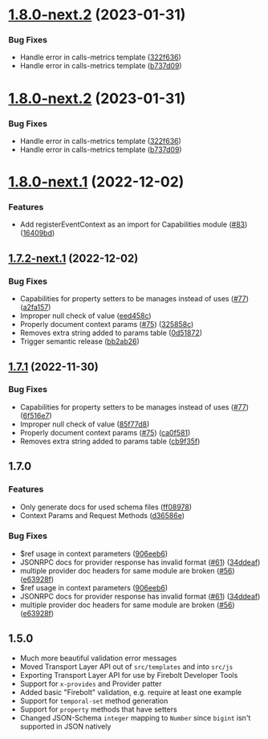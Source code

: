 # [1.8.0-next.2](https://github.com/rdkcentral/firebolt-openrpc/compare/v1.8.0-next.1...v1.8.0-next.2) (2023-01-31)


### Bug Fixes

* Handle error in calls-metrics template ([322f636](https://github.com/rdkcentral/firebolt-openrpc/commit/322f636ca627c7c95ae58a16e8d3b334cf5ff3e2))
* Handle error in calls-metrics template ([b737d09](https://github.com/rdkcentral/firebolt-openrpc/commit/b737d09f9d5b22c63cae75f2992f324b8a1541cb))

# [1.8.0-next.2](https://github.com/rdkcentral/firebolt-openrpc/compare/v1.8.0-next.1...v1.8.0-next.2) (2023-01-31)


### Bug Fixes

* Handle error in calls-metrics template ([322f636](https://github.com/rdkcentral/firebolt-openrpc/commit/322f636ca627c7c95ae58a16e8d3b334cf5ff3e2))
* Handle error in calls-metrics template ([b737d09](https://github.com/rdkcentral/firebolt-openrpc/commit/b737d09f9d5b22c63cae75f2992f324b8a1541cb))

# [1.8.0-next.1](https://github.com/rdkcentral/firebolt-openrpc/compare/v1.7.2-next.1...v1.8.0-next.1) (2022-12-02)


### Features

* Add registerEventContext as an import for Capabilities module ([#83](https://github.com/rdkcentral/firebolt-openrpc/issues/83)) ([16409bd](https://github.com/rdkcentral/firebolt-openrpc/commit/16409bda1de97487493078e8cbe782b295b57412))

## [1.7.2-next.1](https://github.com/rdkcentral/firebolt-openrpc/compare/v1.7.1...v1.7.2-next.1) (2022-12-02)


### Bug Fixes

* Capabilities for property setters to be manages instead of uses ([#77](https://github.com/rdkcentral/firebolt-openrpc/issues/77)) ([a2fa157](https://github.com/rdkcentral/firebolt-openrpc/commit/a2fa157fac3ace0c3cec9f283b59bc4768e17373))
* Improper null check of value ([eed458c](https://github.com/rdkcentral/firebolt-openrpc/commit/eed458c57eb8ba5701ea86097338041b79f88848))
* Properly document context params ([#75](https://github.com/rdkcentral/firebolt-openrpc/issues/75)) ([325858c](https://github.com/rdkcentral/firebolt-openrpc/commit/325858c98116edd4708eacce644bbdb95a2e18e4))
* Removes extra string added to params table ([0d51872](https://github.com/rdkcentral/firebolt-openrpc/commit/0d5187266a1466cefded2ac50a7e44aa4ef1a2df))
* Trigger semantic release ([bb2ab26](https://github.com/rdkcentral/firebolt-openrpc/commit/bb2ab26b76e7515c0770f79d0ea65a436c930915))

## [1.7.1](https://github.com/rdkcentral/firebolt-openrpc/compare/v1.7.0...v1.7.1) (2022-11-30)


### Bug Fixes

* Capabilities for property setters to be manages instead of uses ([#77](https://github.com/rdkcentral/firebolt-openrpc/issues/77)) ([6f516e7](https://github.com/rdkcentral/firebolt-openrpc/commit/6f516e7ef32cf4a8de78b8ccb5992805d8b57c5b))
* Improper null check of value ([85f77d8](https://github.com/rdkcentral/firebolt-openrpc/commit/85f77d8d10c6170c67ba642307cb12fd145e255e))
* Properly document context params ([#75](https://github.com/rdkcentral/firebolt-openrpc/issues/75)) ([ca0f581](https://github.com/rdkcentral/firebolt-openrpc/commit/ca0f5811dca8016d147a1a012fca8518107f65a1))
* Removes extra string added to params table ([cb9f35f](https://github.com/rdkcentral/firebolt-openrpc/commit/cb9f35f2e2cb70504b078b17ecb3a08b17c97359))

## 1.7.0

### Features

* Only generate docs for used schema files ([ff08978](https://github.com/rdkcentral/firebolt-openrpc/commit/ff08978477ef8eb048c9f4c9d9a96e2fe66fc868))
* Context Params and Request Methods ([d36586e](https://github.com/rdkcentral/firebolt-openrpc/commit/d36586e76ce5ff864012a97be10c71123f97f191))

### Bug Fixes

* $ref usage in context parameters ([906eeb6](https://github.com/rdkcentral/firebolt-openrpc/commit/906eeb6c3750594dd18e0c88a4ad86d22ad13897))
* JSONRPC docs for provider response has invalid format ([#61](https://github.com/rdkcentral/firebolt-openrpc/issues/61)) ([34ddeaf](https://github.com/rdkcentral/firebolt-openrpc/commit/34ddeaf7345074a894f901464d366b6eb4488e51))
* multiple provider doc headers for same module are broken ([#56](https://github.com/rdkcentral/firebolt-openrpc/issues/56)) ([e63928f](https://github.com/rdkcentral/firebolt-openrpc/commit/e63928f5160c9d4227f3207c8a7c90495245ff7a))
* $ref usage in context parameters ([906eeb6](https://github.com/rdkcentral/firebolt-openrpc/commit/906eeb6c3750594dd18e0c88a4ad86d22ad13897))
* JSONRPC docs for provider response has invalid format ([#61](https://github.com/rdkcentral/firebolt-openrpc/issues/61)) ([34ddeaf](https://github.com/rdkcentral/firebolt-openrpc/commit/34ddeaf7345074a894f901464d366b6eb4488e51))
* multiple provider doc headers for same module are broken ([#56](https://github.com/rdkcentral/firebolt-openrpc/issues/56)) ([e63928f](https://github.com/rdkcentral/firebolt-openrpc/commit/e63928f5160c9d4227f3207c8a7c90495245ff7a))

## 1.5.0

- Much more beautiful validation error messages
- Moved Transport Layer API out of `src/templates` and into `src/js`
- Exporting Transport Layer API for use by Firebolt Developer Tools
- Support for `x-provides` and Provider patter
- Added basic "Firebolt" validation, e.g. require at least one example
- Support for `temporal-set` method generation
- Support for `property` methods that have setters
- Changed JSON-Schema `integer` mapping to `Number` since `bigint` isn't supported in JSON natively
